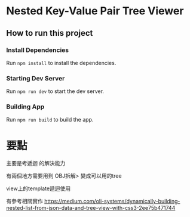 # Nested Key-Value Pair Tree Viewer

## How to run this project

### Install Dependencies

Run `npm install` to install the dependencies.

### Starting Dev Server

Run `npm run dev` to start the dev server.

### Building App

Run `npm run build` to build the app.

# 要點

主要是考遞迴 的解決能力

有兩個地方需要用到
OBJ拆解> 變成可以用的tree

view上的template遞迴使用

有參考相關實作
https://medium.com/oli-systems/dynamically-building-nested-list-from-json-data-and-tree-view-with-css3-2ee75b471744
